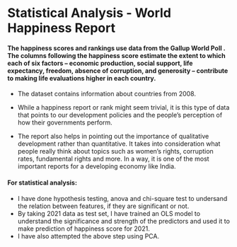 # Statistical Analysis - World Happiness Report

#### The happiness scores and rankings use data from the Gallup World Poll . The columns following the happiness score estimate the extent to which each of six factors – economic production, social support, life expectancy, freedom, absence of corruption, and generosity – contribute to making life evaluations higher in each country.

- The dataset contains information about countries from 2008. 

- While a happiness report or rank might seem trivial, it is this type of data that points to our development policies and the people’s perception of how their governments perform.

- The report also helps in pointing out the importance of qualitative development rather than quantitative. It takes into consideration what people really think about topics such as women’s rights, corruption rates, fundamental rights and more. In a way, it is one of the most important reports for a developing economy like India.

#### For statistical analysis:
- I have done hypothesis testing, anova and chi-square test to undersand the relation between features, if they are significant or not.
- By taking 2021 data as test set, I have trained an OLS model to understand the significance and strength of the predictors and used it to make prediction of happiness score for 2021.
- I have also attempted the above step using PCA.
